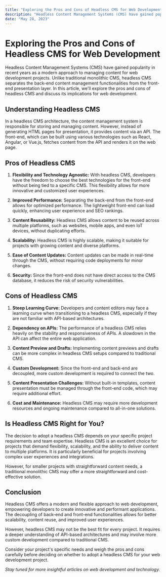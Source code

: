 ```yaml
---
title: "Exploring the Pros and Cons of Headless CMS for Web Development"
description: "Headless Content Management Systems (CMS) have gained popularity in recent years as a modern approach to managing content for web development projects. Unlike traditional monolithic CMS, headless CMS separates the back-end content management..."
date: "May 28, 2023"
---
```


# Exploring the Pros and Cons of Headless CMS for Web Development

Headless Content Management Systems (CMS) have gained popularity in recent years as a modern approach to managing content for web development projects. Unlike traditional monolithic CMS, headless CMS separates the back-end content management functionalities from the front-end presentation layer. In this article, we'll explore the pros and cons of headless CMS and discuss its implications for web development.

## **Understanding Headless CMS**

In a headless CMS architecture, the content management system is responsible for storing and managing content. However, instead of generating HTML pages for presentation, it provides content via an API. The front-end, which can be built using various technologies such as React, Angular, or Vue.js, fetches content from the API and renders it on the web page.

## **Pros of Headless CMS**

1. **Flexibility and Technology Agnostic:** With headless CMS, developers have the freedom to choose the best technologies for the front-end without being tied to a specific CMS. This flexibility allows for more innovative and customized user experiences.

2. **Improved Performance:** Separating the back-end from the front-end allows for optimized performance. The lightweight front-end can load quickly, enhancing user experience and SEO rankings.

3. **Content Reusability:** Headless CMS allows content to be reused across multiple platforms, such as websites, mobile apps, and even IoT devices, without duplicating efforts.

4. **Scalability:** Headless CMS is highly scalable, making it suitable for projects with growing content and diverse platforms.

5. **Ease of Content Updates:** Content updates can be made in real-time through the CMS, without requiring code deployments for minor changes.

6. **Security:** Since the front-end does not have direct access to the CMS database, it reduces the risk of security vulnerabilities.

## **Cons of Headless CMS**

1. **Steep Learning Curve:** Developers and content editors may face a learning curve when transitioning to a headless CMS, especially if they are not familiar with API-based architectures.

2. **Dependency on APIs:** The performance of a headless CMS relies heavily on the stability and responsiveness of APIs. A slowdown in the API can affect the entire web application.

3. **Content Preview and Drafts:** Implementing content previews and drafts can be more complex in headless CMS setups compared to traditional CMS.

4. **Custom Development:** Since the front-end and back-end are decoupled, more custom development is required to connect the two.

5. **Content Presentation Challenges:** Without built-in templates, content presentation must be managed through the front-end code, which may require additional effort.

6. **Cost and Maintenance:** Headless CMS may require more development resources and ongoing maintenance compared to all-in-one solutions.

## **Is Headless CMS Right for You?**

The decision to adopt a headless CMS depends on your specific project requirements and team expertise. Headless CMS is an excellent choice for projects that demand flexibility, scalability, and the ability to deliver content to multiple platforms. It is particularly beneficial for projects involving complex user experiences and integrations.

However, for smaller projects with straightforward content needs, a traditional monolithic CMS may offer a more straightforward and cost-effective solution.

## **Conclusion**

Headless CMS offers a modern and flexible approach to web development, empowering developers to create innovative and performant applications. The decoupling of back-end and front-end functionalities allows for better scalability, content reuse, and improved user experiences.

However, headless CMS may not be the best fit for every project. It requires a deeper understanding of API-based architectures and may involve more custom development compared to traditional CMS.

Consider your project's specific needs and weigh the pros and cons carefully before deciding on whether to adopt a headless CMS for your web development project.

_Stay tuned for more insightful articles on web development and technology._
